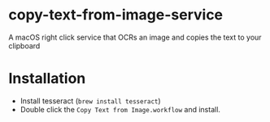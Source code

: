 # copy-text-from-image-service
A macOS right click service that OCRs an image and copies the text to your clipboard

# Installation
- Install tesseract (`brew install tesseract`)
- Double click the `Copy Text from Image.workflow` and install.